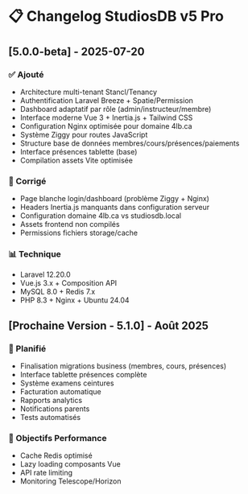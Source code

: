 # 📋 Changelog StudiosDB v5 Pro

## [5.0.0-beta] - 2025-07-20

### ✅ Ajouté
- Architecture multi-tenant Stancl/Tenancy
- Authentification Laravel Breeze + Spatie/Permission
- Dashboard adaptatif par rôle (admin/instructeur/membre)
- Interface moderne Vue 3 + Inertia.js + Tailwind CSS
- Configuration Nginx optimisée pour domaine 4lb.ca
- Système Ziggy pour routes JavaScript
- Structure base de données membres/cours/présences/paiements
- Interface présences tablette (base)
- Compilation assets Vite optimisée

### 🔧 Corrigé
- Page blanche login/dashboard (problème Ziggy + Nginx)
- Headers Inertia.js manquants dans configuration serveur
- Configuration domaine 4lb.ca vs studiosdb.local
- Assets frontend non compilés
- Permissions fichiers storage/cache

### 📊 Technique
- Laravel 12.20.0
- Vue.js 3.x + Composition API
- MySQL 8.0 + Redis 7.x
- PHP 8.3 + Nginx + Ubuntu 24.04

## [Prochaine Version - 5.1.0] - Août 2025

### 🔄 Planifié
- Finalisation migrations business (membres, cours, présences)
- Interface tablette présences complète
- Système examens ceintures
- Facturation automatique
- Rapports analytics
- Notifications parents
- Tests automatisés

### 🎯 Objectifs Performance
- Cache Redis optimisé
- Lazy loading composants Vue
- API rate limiting
- Monitoring Telescope/Horizon
